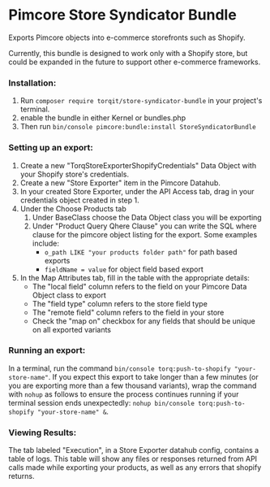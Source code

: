 # Pimcore Store Syndicator Bundle

Exports Pimcore objects into e-commerce storefronts such as Shopify.

Currently, this bundle is designed to work only with a Shopify store, but could be expanded in the future to support other e-commerce frameworks.

### Installation:

1. Run `composer require torqit/store-syndicator-bundle` in your project's terminal.
2. enable the bundle in either Kernel or bundles.php
3. Then run `bin/console pimcore:bundle:install StoreSyndicatorBundle`

### Setting up an export:

1. Create a new "TorqStoreExporterShopifyCredentials" Data Object with your Shopify store's credentials.
2. Create a new "Store Exporter" item in the Pimcore Datahub.
3. In your created Store Exporter, under the API Access tab, drag in your credentials object created in step 1.
4. Under the Choose Products tab
   1. Under BaseClass choose the Data Object class you will be exporting
   2. Under "Product Query Qhere Clause" you can write the SQL where clause for the pimcore object listing for the export.
      Some examples include:
      - `o_path LIKE "your products folder path"` for path based exports
      - `fieldName = value` for object field based export
5. In the Map Attributes tab, fill in the table with the appropriate details:
   - The "local field" column refers to the field on your Pimcore Data Object class to export
   - The "field type" column refers to the store field type
   - The "remote field" column refers to the field in your store
   - Check the "map on" checkbox for any fields that should be unique on all exported variants

### Running an export:

In a terminal, run the command `bin/console torq:push-to-shopify "your-store-name"`. If you expect this export to take longer than a few minutes (or you are exporting more than a few thousand variants), wrap the command with `nohup` as follows to ensure the process continues running if your terminal session ends unexpectedly: `nohup bin/console torq:push-to-shopify "your-store-name" &`.

### Viewing Results:

The tab labeled "Execution", in a Store Exporter datahub config, contains a table of logs. This table will show any files or responses returned from API calls made while exporting your products, as well as any errors that shopify returns.
